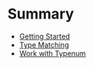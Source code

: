 # Summary

- [Getting Started](./chapter_1.md)
- [Type Matching](./chapter_2.md)
- [Work with Typenum](./chapter_3.md)
